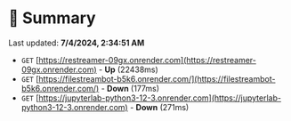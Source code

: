 # 📖 Summary
Last updated: **7/4/2024, 2:34:51 AM**

- `GET` [https://restreamer-09gx.onrender.com](https://restreamer-09gx.onrender.com) - **Up** (22438ms)
- `GET` [https://filestreambot-b5k6.onrender.com/](https://filestreambot-b5k6.onrender.com/) - **Down** (177ms)
- `GET` [https://jupyterlab-python3-12-3.onrender.com](https://jupyterlab-python3-12-3.onrender.com) - **Down** (271ms)
